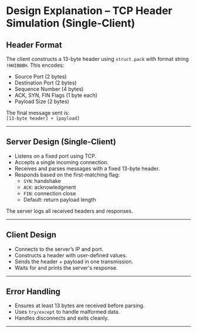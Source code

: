 # Design Explanation – TCP Header Simulation (Single-Client)

## Header Format

The client constructs a 13-byte header using `struct.pack` with format string `!HHIBBBH`. This encodes:

- Source Port (2 bytes)
- Destination Port (2 bytes)
- Sequence Number (4 bytes)
- ACK, SYN, FIN Flags (1 byte each)
- Payload Size (2 bytes)

The final message sent is:  
`[13-byte header] + [payload]`

---

## Server Design (Single-Client)

- Listens on a fixed port using TCP.
- Accepts a single incoming connection.
- Receives and parses messages with a fixed 13-byte header.
- Responds based on the first-matching flag:
  - `SYN`: handshake
  - `ACK`: acknowledgment
  - `FIN`: connection close
  - Default: return payload length

The server logs all received headers and responses.

---

## Client Design

- Connects to the server’s IP and port.
- Constructs a header with user-defined values.
- Sends the header + payload in one transmission.
- Waits for and prints the server's response.

---

## Error Handling

- Ensures at least 13 bytes are received before parsing.
- Uses `try/except` to handle malformed data.
- Handles disconnects and exits cleanly.

---

